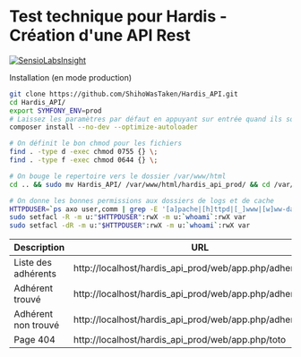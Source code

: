 Test technique pour Hardis - Création d'une API Rest
=====

[![SensioLabsInsight](https://insight.sensiolabs.com/projects/21be9ed2-ea96-4120-b96e-593a73ab9db2/big.png)](https://insight.sensiolabs.com/projects/21be9ed2-ea96-4120-b96e-593a73ab9db2)

Installation (en mode production)


```bash
git clone https://github.com/ShihoWasTaken/Hardis_API.git
cd Hardis_API/
export SYMFONY_ENV=prod
# Laissez les paramètres par défaut en appuyant sur entrée quand ils sont demandés
composer install --no-dev --optimize-autoloader

# On définit le bon chmod pour les fichiers
find . -type d -exec chmod 0755 {} \;
find . -type f -exec chmod 0644 {} \;

# On bouge le repertoire vers le dossier /var/www/html
cd .. && sudo mv Hardis_API/ /var/www/html/hardis_api_prod/ && cd /var/www/html/hardis_api_prod/

# On donne les bonnes permissions aux dossiers de logs et de cache
HTTPDUSER=`ps axo user,comm | grep -E '[a]pache|[h]ttpd|[_]www|[w]ww-data|[n]ginx' | grep -v root | head -1 | cut -d\  -f1`
sudo setfacl -R -m u:"$HTTPDUSER":rwX -m u:`whoami`:rwX var
sudo setfacl -dR -m u:"$HTTPDUSER":rwX -m u:`whoami`:rwX var
``` 
Description | URL
--- | ---
Liste des adhérents | http://localhost/hardis_api_prod/web/app.php/adherents
Adhérent trouvé | http://localhost/hardis_api_prod/web/app.php/adherents/2
Adhérent non trouvé | http://localhost/hardis_api_prod/web/app.php/adherents/99
Page 404 | http://localhost/hardis_api_prod/web/app.php/toto
